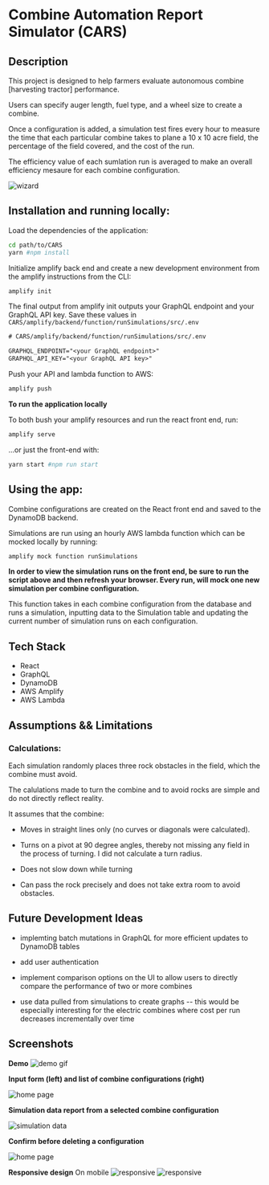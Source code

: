 # Combine Automation Report Simulator (CARS)

## Description

This project is designed to help farmers evaluate autonomous combine [harvesting tractor] performance.

Users can specify auger length, fuel type, and a wheel size to create a combine.

Once a configuration is added, a simulation test fires every hour to measure the time that each particular combine takes to plane a 10 x 10 acre field, the percentage of the field covered, and the cost of the run.

The efficiency value of each sumlation run is averaged to make an overall efficiency mesaure for each combine configuration.

![wizard](docs/wizard_ding.gif)

## Installation and running locally:

Load the dependencies of the application:

```sh
cd path/to/CARS
yarn #npm install
```

Initialize amplify back end and create a new development environment from the amplify instructions from the CLI:

```sh
amplify init
```

The final output from amplify init outputs your GraphQL endpoint and your GraphQL API key. Save these values in `CARS/amplify/backend/function/runSimulations/src/.env`

```txt
# CARS/amplify/backend/function/runSimulations/src/.env

GRAPHQL_ENDPOINT="<your GraphQL endpoint>"
GRAPHQL_API_KEY="<your GraphQL API key>"
```

Push your API and lambda function to AWS:

```sh
amplify push
```

**To run the application locally**

To both bush your amplify resources and run the react front end, run:

```sh
amplify serve
```

...or just the front-end with:

```sh
yarn start #npm run start
```

## Using the app:

Combine configurations are created on the React front end and saved to the DynamoDB backend.

Simulations are run using an hourly AWS lambda function which can be mocked locally by running:

```sh
amplify mock function runSimulations
```

**In order to view the simulation runs on the front end, be sure to run the script above and then refresh your browser. Every run, will mock one new simulation per combine configuration.**

This function takes in each combine configuration from the database and runs a simulation, inputting data to the Simulation table and updating the current number of simulation runs on each configuration.

## Tech Stack

- React
- GraphQL
- DynamoDB
- AWS Amplify
- AWS Lambda

## Assumptions && Limitations

### Calculations:

Each simulation randomly places three rock obstacles in the field, which the combine must avoid.

The calulations made to turn the combine and to avoid rocks are simple and do not directly reflect reality.

It assumes that the combine:

- Moves in straight lines only (no curves or diagonals were calculated).

- Turns on a pivot at 90 degree angles, thereby not missing any field in the process of turning. I did not calculate a turn radius.

- Does not slow down while turning

- Can pass the rock precisely and does not take extra room to avoid obstacles.

## Future Development Ideas

- implemting batch mutations in GraphQL for more efficient updates to DynamoDB tables

- add user authentication

- implement comparison options on the UI to allow users to directly compare the performance of two or more combines

- use data pulled from simulations to create graphs -- this would be especially interesting for the electric combines where cost per run decreases incrementally over time

## Screenshots

**Demo**
![demo gif](docs/cars_demo.gif)

**Input form (left) and list of combine configurations (right)**

![home page](docs/cars_my_combines.png)

**Simulation data report from a selected combine configuration**

![simulation data](docs/cars_sim_data.png)

**Confirm before deleting a configuration**

![home page](docs/cars_delete_confirmation.png)

**Responsive design**
On mobile
![responsive](docs/responsive1.png)
![responsive](docs/responsive2.png)
